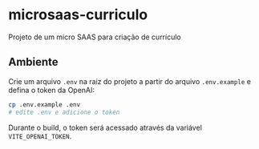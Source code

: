 # microsaas-curriculo
Projeto de um micro SAAS para criação de currículo

## Ambiente

Crie um arquivo `.env` na raiz do projeto a partir do arquivo `.env.example` e defina o token da OpenAI:

```bash
cp .env.example .env
# edite .env e adicione o token
```

Durante o build, o token será acessado através da variável `VITE_OPENAI_TOKEN`.
